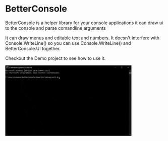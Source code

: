# BetterConsole

BetterConsole is a helper library for your console applications
it can draw ui to the console and parse comandline arguments

It can draw menus and editable text and numbers.
It doesn't interfere with Console.WriteLine() so you can use Console.WriteLine() and BetterConsole.UI together.

Checkout the Demo project to see how to use it.

<img src="./Assets/DemoGif.gif" width="400" height="224">
